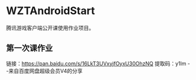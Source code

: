 # WZTAndroidStart

腾讯游戏客户端公开课使用作业项目。

## 第一次课作业

链接：<https://pan.baidu.com/s/16LkT3UVxyjfOyxU30OhzNQ>
提取码：y1lm
--来自百度网盘超级会员V4的分享
